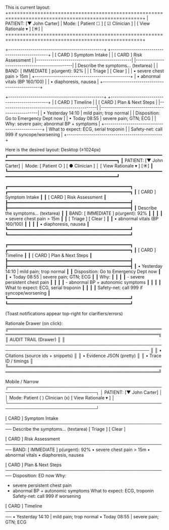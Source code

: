 This is current layout:
+====================================================================================================+
|  PATIENT: [▼ John Carter]   |  Mode: [ Patient ☐ ] [ ☑ Clinician ]   |  [ View Rationale ▾ ]  [☀] |
+====================================================================================================+

+-----------------------------------------------+  +-----------------------------------------------+
| [ CARD ] Symptom Intake                       |  | [ CARD ] Risk Assessment                      |
|-----------------------------------------------|  |-----------------------------------------------|
|  Describe the symptoms... (textarea)          |  |  BAND: [ IMMEDIATE ]   p(urgent): 92%         |
|  [ Triage ]   [ Clear ]                       |  |  • severe chest pain > 15m                    |
+-----------------------------------------------+  |  • abnormal vitals (BP 160/100)               |
                                                    |  • diaphoresis, nausea                        |
                                                    +-----------------------------------------------+

+-----------------------------------------------+  +-----------------------------------------------+
| [ CARD ] Timeline                             |  | [ CARD ] Plan & Next Steps                    |
|-----------------------------------------------|  |-----------------------------------------------|
|  • Yesterday 14:10 | mild pain; trop normal   |  | Disposition: Go to Emergency Dept now         |
|  • Today 08:55     | severe pain; GTN; ECG    |  | Why: severe pain; abnormal BP + symptoms      |
+-----------------------------------------------+  | What to expect: ECG, serial troponin          |
                                                   | Safety-net: call 999 if syncope/worsening     |
                                                   +-----------------------------------------------+



Here is the desired layout:
Desktop (≥1024px)
┏━━━━━━━━━━━━━━━━━━━━━━━━━━━━━━━━━━━━━━━━━━━━━━━━━━━━━━━━━━━━━━━━━━━━━━━━━━━━━━━━━━━━━━━━━━━━━━━━━━━━┓
┃ PATIENT: [▼ John Carter]   │  Mode: [ Patient ○ ] [ ● Clinician ]   │  [ View Rationale ▾ ]  [☀] ┃
┗━━━━━━━━━━━━━━━━━━━━━━━━━━━━━━━━━━━━━━━━━━━━━━━━━━━━━━━━━━━━━━━━━━━━━━━━━━━━━━━━━━━━━━━━━━━━━━━━━━━━┛

┏━━━━━━━━━━━━━━━━━━━━━━━━━━━━━━━━━━━━━━━━━━━━━━┓  ┏━━━━━━━━━━━━━━━━━━━━━━━━━━━━━━━━━━━━━━━━━━━━━━┓
┃ [ CARD ] Symptom Intake                      ┃  ┃ [ CARD ] Risk Assessment                     ┃
┣━━━━━━━━━━━━━━━━━━━━━━━━━━━━━━━━━━━━━━━━━━━━━━┫  ┣━━━━━━━━━━━━━━━━━━━━━━━━━━━━━━━━━━━━━━━━━━━━━━┫
┃  Describe the symptoms… (textarea)           ┃  ┃  BAND: [ IMMEDIATE ]    p(urgent): 92%       ┃
┃                                              ┃  ┃  • severe chest pain > 15m                   ┃
┃  [ Triage ]   [ Clear ]                      ┃  ┃  • abnormal vitals (BP 160/100)              ┃
┃                                              ┃  ┃  • diaphoresis, nausea                       ┃
┗━━━━━━━━━━━━━━━━━━━━━━━━━━━━━━━━━━━━━━━━━━━━━━┛  ┗━━━━━━━━━━━━━━━━━━━━━━━━━━━━━━━━━━━━━━━━━━━━━━┛

┏━━━━━━━━━━━━━━━━━━━━━━━━━━━━━━━━━━━━━━━━━━━━━━┓  ┏━━━━━━━━━━━━━━━━━━━━━━━━━━━━━━━━━━━━━━━━━━━━━━┓
┃ [ CARD ] Timeline                            ┃  ┃ [ CARD ] Plan & Next Steps                   ┃
┣━━━━━━━━━━━━━━━━━━━━━━━━━━━━━━━━━━━━━━━━━━━━━━┫  ┣━━━━━━━━━━━━━━━━━━━━━━━━━━━━━━━━━━━━━━━━━━━━━━┫
┃  • Yesterday 14:10  | mild pain; trop normal ┃  ┃  Disposition: Go to Emergency Dept now       ┃
┃  • Today 08:55      | severe pain; GTN; ECG  ┃  ┃  Why:                                        ┃
┃                                              ┃  ┃    - severe persistent chest pain            ┃
┃                                              ┃  ┃    - abnormal BP + autonomic symptoms        ┃
┃                                              ┃  ┃  What to expect: ECG, serial troponin        ┃
┃                                              ┃  ┃  Safety-net: call 999 if syncope/worsening   ┃
┗━━━━━━━━━━━━━━━━━━━━━━━━━━━━━━━━━━━━━━━━━━━━━━┛  ┗━━━━━━━━━━━━━━━━━━━━━━━━━━━━━━━━━━━━━━━━━━━━━━┛

(Toast notifications appear top-right for clarifiers/errors)

Rationale Drawer (on click):
╔══════════════════════════════════════════════════════════════════════════════════════════════════╗
║ AUDIT TRAIL (Drawer)                                                                             ║
║ ──────────────────────────────────────────────────────────────────────────────────────────────── ║
║ • Citations (source ids + snippets)                                                              ║
║ • Evidence JSON (pretty)                                                                          ║
║ • Trace ID / timings                                                                              ║
╚══════════════════════════════════════════════════════════════════════════════════════════════════╝

Mobile / Narrow
┌──────────────────────────────────────────────────────────────────────────────┐
│ PATIENT: [▼ John Carter]                                                     │
│ Mode: Patient ( )  Clinician (x)                       [ View Rationale ▾ ]  │
└──────────────────────────────────────────────────────────────────────────────┘

[ CARD ] Symptom Intake
────────────────────────────────────────────────────
Describe the symptoms… (textarea)
[ Triage ]  [ Clear ]

[ CARD ] Risk Assessment
────────────────────────────────────────────────────
BAND: [ IMMEDIATE ]   p(urgent): 92%
• severe chest pain > 15m
• abnormal vitals
• diaphoresis, nausea

[ CARD ] Plan & Next Steps
────────────────────────────────────────────────────
Disposition: ED now
Why:
 - severe persistent chest pain
 - abnormal BP + autonomic symptoms
What to expect: ECG, troponin
Safety-net: call 999 if worsening

[ CARD ] Timeline
────────────────────────────────────────────────────
• Yesterday 14:10 | mild pain; trop normal
• Today 08:55     | severe pain; GTN; ECG



